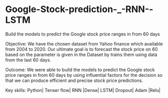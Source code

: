 # Google-Stock-prediction-_-RNN--LSTM
Build the models to predict the Google stock price ranges in from 60 days


Objective: We have the chosen dataset from Yahoo finance which available from 2004 to 2020. Our ultimate goal is to forecast the stock price on 60 based on the parameter is given in the Dataset by trains them using data from the last 60 days.          

Outcome: We were able to build the models to predict the Google stock price ranges in from 60 days by using influential factors for the decision so that we can produce efficient and precise stock price predictions. 
 
Key skills: Python| Tenser flow| RNN |Dense| LSTM| Dropout| Adam |Relu| 
